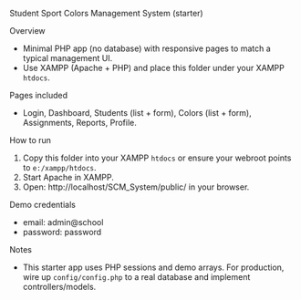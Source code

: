 Student Sport Colors Management System (starter)

Overview

- Minimal PHP app (no database) with responsive pages to match a typical management UI.
- Use XAMPP (Apache + PHP) and place this folder under your XAMPP `htdocs`.

Pages included

- Login, Dashboard, Students (list + form), Colors (list + form), Assignments, Reports, Profile.

How to run

1. Copy this folder into your XAMPP `htdocs` or ensure your webroot points to `e:/xampp/htdocs`.
2. Start Apache in XAMPP.
3. Open: http://localhost/SCM_System/public/ in your browser.

Demo credentials

- email: admin@school
- password: password

Notes

- This starter app uses PHP sessions and demo arrays. For production, wire up `config/config.php` to a real database and implement controllers/models.
